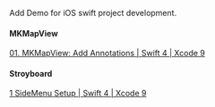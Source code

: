 
Add Demo for iOS swift project development.

#### MKMapView

[01. MKMapView: Add Annotations | Swift 4 | Xcode 9](https://www.youtube.com/watch?v=LJ7PG-o5XLA)

#### Stroyboard

[1 SideMenu Setup | Swift 4 | Xcode 9](https://www.youtube.com/watch?v=sCQUGmRBhG8&index=1&list=PLoN_ejT35AEhgipiF0KVXP8mtEwijsBaR)
